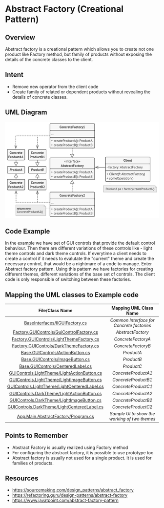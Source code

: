 # Abstract Factory (Creational Pattern)

## Overview
Abstract factory is a creational pattern which allows you to create not one product like Factory method, but family of products without exposing the details of the concrete classes to the client.


## Intent
- Remove new operator from the client code
- Create family of related or dependent products without revealing the details of concrete classes.


## UML Diagram
![plot](./abstract_1.png)


## Code Example
In the example we have set of GUI controls that provide the default control behaviour. Then there are different variations of these controls like - light theme controls and dark theme controls. If everytime a client needs to create a control if it needs to evalutate the "current" theme and create the necessary control, that would be a nightmare of a code to manage. Enter Abstract factory pattern. Using this pattern we have factories for creating different themes, different variations of the base set of controls. The client code is only responsible of switching between these factories.


## Mapping the UML classes to Example code
| **File/Class Name** | **Mapping UML Class Name**  |
| :-----: | :-: |
| [BaseInterfaces/IIGUIFactory.cs](./BaseInterfaces/IGUIFactory.cs)| *Common Interface for Concrete factories* |
| [Factory.GUIControls/GuiControlFactory.cs](./Factory.GUIControls/GuiControlFactory.cs)| *AbstractFactory*|
| [Factory.GUIControls/LightThemeFactory.cs](./Factory.GUIControls/LightThemeFactory.cs)| *ConcreteFactoryA*|
| [Factory.GUIControls/DarkThemeFactory.cs](./Factory.GUIControls/DarkThemeFactory.cs)| *ConcreteFactoryB*|
| [Base.GUIControls/ActionButton.cs](./Base.GUIControls/ActionButton.cs)|*ProductA*|
| [Base.GUIControls/ImageButton.cs](./Base.GUIControls/ImageButton.cs)|*ProductB*|
| [Base.GUIControls/CenteredLabel.cs](./Base.GUIControls/CenteredLabel.cs)|*ProductC*|
| [GUIControls.LightTheme/LightActionButton.cs](./GUIControls.LightTheme/LightActionButton.cs)|*ConcreteProductA1*|
| [GUIControls.LightTheme/LightImageButton.cs](./GUIControls.LightTheme/LightImageButton.cs)|*ConcreteProductB1*|
| [GUIControls.LightTheme/LightCenteredLabel.cs](./GUIControls.LightTheme/LightCenteredLabel.cs)|*ConcreteProductC1*|
| [GUIControls.DarkTheme/LightActionButton.cs](./GUIControls.LightTheme/DarkActionButton.cs)|*ConcreteProductA2*|
| [GUIControls.DarkTheme/LightImageButton.cs](./GUIControls.LightTheme/DarkImageButton.cs)|*ConcreteProductB2*|
| [GUIControls.DarkTheme/LightCenteredLabel.cs](./GUIControls.LightTheme/DarkCenteredLabel.cs)|*ConcreteProductC2*|
| [App.Main.AbstractFactory/Program.cs](./App.Main.AbstractFactory/Program.cs) | *Sample UI to show the working of two themes* |


## Points to Remember
- Abstract Factory is usually realized using Factory method
- For configuring the abstract factory, it is possible to use prototype too
- Abstract factory is usually not used for a single product. It is used for families of products.


## Resources
- https://sourcemaking.com/design_patterns/abstract_factory
- https://refactoring.guru/design-patterns/abstract-factory
- https://www.javatpoint.com/abstract-factory-pattern

